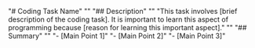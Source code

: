 "# Coding Task Name" 
"" 
"## Description" 
"" 
"This task involves [brief description of the coding task]. It is important to learn this aspect of programming because [reason for learning this important aspect]." 
"" 
"## Summary" 
"" 
"- [Main Point 1]" 
"- [Main Point 2]" 
"- [Main Point 3]" 
